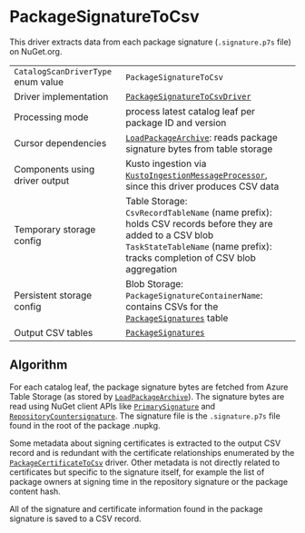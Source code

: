 # PackageSignatureToCsv

This driver extracts data from each package signature (`.signature.p7s` file) on NuGet.org.

|                                    |                                                                                                                                                                                                  |
| ---------------------------------- | ------------------------------------------------------------------------------------------------------------------------------------------------------------------------------------------------ |
| `CatalogScanDriverType` enum value | `PackageSignatureToCsv`                                                                                                                                                                          |
| Driver implementation              | [`PackageSignatureToCsvDriver`](../../src/Worker.Logic/Drivers/PackageSignatureToCsv/PackageSignatureToCsvDriver.cs)                                                                             |
| Processing mode                    | process latest catalog leaf per package ID and version                                                                                                                                           |
| Cursor dependencies                | [`LoadPackageArchive`](LoadPackageArchive.md): reads package signature bytes from table storage                                                                                                  |
| Components using driver output     | Kusto ingestion via [`KustoIngestionMessageProcessor`](../../src/Worker.Logic/MessageProcessors/KustoIngestion/KustoIngestionMessageProcessor.cs), since this driver produces CSV data           |
| Temporary storage config           | Table Storage:<br />`CsvRecordTableName` (name prefix): holds CSV records before they are added to a CSV blob<br />`TaskStateTableName` (name prefix): tracks completion of CSV blob aggregation |
| Persistent storage config          | Blob Storage:<br />`PackageSignatureContainerName`: contains CSVs for the [`PackageSignatures`](../tables/PackageSignatures.md) table                                                            |
| Output CSV tables                  | [`PackageSignatures`](../tables/PackageSignatures.md)                                                                                                                                            |

## Algorithm

For each catalog leaf, the package signature bytes are fetched from Azure Table Storage (as stored by [`LoadPackageArchive`](LoadPackageArchive.md)). The signature bytes are read using NuGet client APIs like [`PrimarySignature`](https://github.com/NuGet/NuGet.Client/blob/dev/src/NuGet.Core/NuGet.Packaging/Signing/Signatures/PrimarySignature.cs) and [`RepositoryCountersignature`](https://github.com/NuGet/NuGet.Client/blob/dev/src/NuGet.Core/NuGet.Packaging/Signing/Signatures/RepositoryCountersignature.cs). The signature file is the `.signature.p7s` file found in the root of the package .nupkg.

Some metadata about signing certificates is extracted to the output CSV record and is redundant with the certificate relationships enumerated by the [`PackageCertificateToCsv`](PackageCertificateToCsv.md) driver. Other metadata is not directly related to certificates but specific to the signature itself, for example the list of package owners at signing time in the repository signature or the package content hash.

All of the signature and certificate information found in the package signature is saved to a CSV record.
